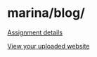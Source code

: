 # marina/blog/

[Assignment details](/homework/blog)

[View your uploaded website](http://cfc2017.mpaulweeks.com/students/marina/blog/)
